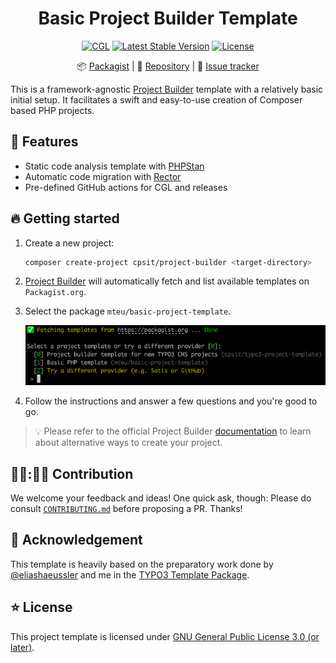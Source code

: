 <div align="center">

# Basic Project Builder Template

[![CGL](https://github.com/mteu/basic-project-template/actions/workflows/cgl.yaml/badge.svg)](https://github.com/mteu/basic-project-template/actions/workflows/cgl.yaml)
[![Latest Stable Version](http://poser.pugx.org/mteu/basic-project-template/v)](https://packagist.org/packages/mteu/basic-project-template)
[![License](http://poser.pugx.org/mteu/basic-project-template/license)](LICENSE.md)

:package:&nbsp;[Packagist](https://packagist.org/packages/mteu/basic-project-template) |
:floppy_disk:&nbsp;[Repository](https://github.com/mteu/basic-project-template) |
:bug:&nbsp;[Issue tracker](https://github.com/mteu/basic-project-template/issues)

</div>

This is a framework-agnostic [Project Builder](https://github.com/CPS-IT/project-builder) template with a relatively basic initial setup. It facilitates a swift and easy-to-use creation
of Composer based PHP projects.

## 🚀 Features

* Static code analysis template with [PHPStan](https://phpstan.org/)
* Automatic code migration with [Rector](https://getrector.com/)
* Pre-defined GitHub actions for CGL and releases

## 🔥 Getting started

1. Create a new project:

   ```bash
   composer create-project cpsit/project-builder <target-directory>
   ```

2. [Project Builder](https://github.com/CPS-IT/project-builder) will automatically fetch and list available templates on `Packagist.org`.
3. Select the package `mteu/basic-project-template`.

   ![image](assets/template-selection.png)

4. Follow the instructions and answer a few questions and you're good to go.



> 💡 Please refer to the official Project Builder [documentation](https://project-builder.cps-it.de)
> to learn about alternative ways to create your project.

## 👩‍💻:🧑‍💻 Contribution

We welcome your feedback and ideas! One quick ask, though: Please do consult [`CONTRIBUTING.md`](CONTRIBUTING.md) before
proposing a PR. Thanks!

## 💛 Acknowledgement
This template is heavily based on the preparatory work done by [@eliashaeussler](https://github.com/eliashaeussler) and
me in the [TYPO3 Template Package](https://github.com/CPS-IT/typo3-project-template).

## ⭐ License

This project template is licensed under [GNU General Public License 3.0 (or later)](LICENSE.md).
